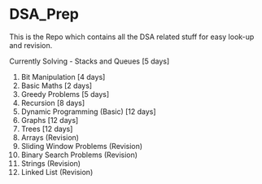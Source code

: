 # DSA_Prep
This is the Repo which contains all the DSA related stuff for easy look-up and revision.

Currently Solving - Stacks and Queues [5 days]

1. Bit Manipulation [4 days]
2. Basic Maths [2 days]
3. Greedy Problems [5 days]
4. Recursion [8 days]
5. Dynamic Programming (Basic) [12 days]
6. Graphs [12 days]
7. Trees [12 days]
8. Arrays (Revision)
9. Sliding Window Problems (Revision)
10. Binary Search Problems (Revision)
11. Strings (Revision)
12. Linked List (Revision)
